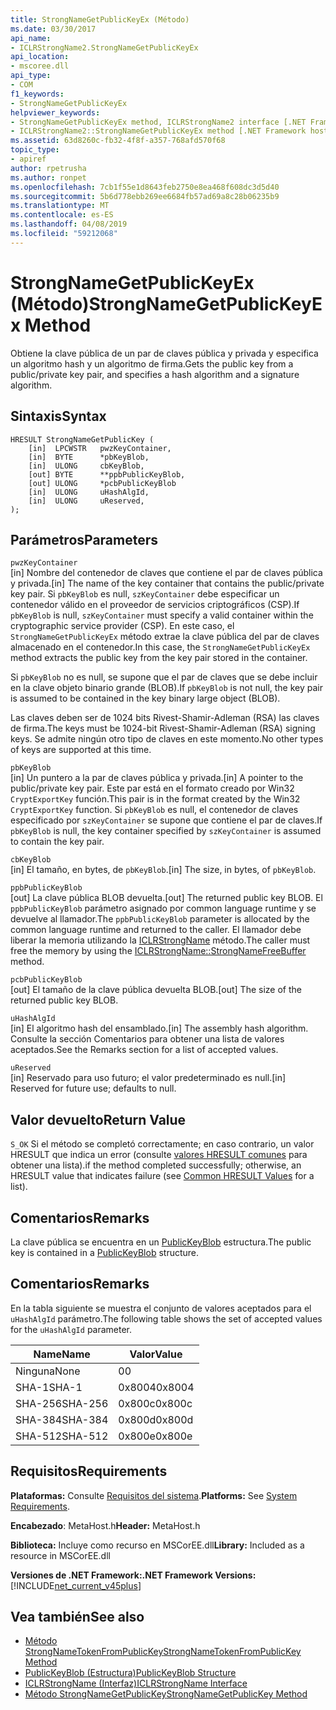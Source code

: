 ```yaml
---
title: StrongNameGetPublicKeyEx (Método)
ms.date: 03/30/2017
api_name:
- ICLRStrongName2.StrongNameGetPublicKeyEx
api_location:
- mscoree.dll
api_type:
- COM
f1_keywords:
- StrongNameGetPublicKeyEx
helpviewer_keywords:
- StrongNameGetPublicKeyEx method, ICLRStrongName2 interface [.NET Framework hosting]
- ICLRStrongName2::StrongNameGetPublicKeyEx method [.NET Framework hosting]
ms.assetid: 63d8260c-fb32-4f8f-a357-768afd570f68
topic_type:
- apiref
author: rpetrusha
ms.author: ronpet
ms.openlocfilehash: 7cb1f55e1d8643feb2750e8ea468f608dc3d5d40
ms.sourcegitcommit: 5b6d778ebb269ee6684fb57ad69a8c28b06235b9
ms.translationtype: MT
ms.contentlocale: es-ES
ms.lasthandoff: 04/08/2019
ms.locfileid: "59212068"
---
```

# <a name="strongnamegetpublickeyex-method"></a><span data-ttu-id="0d916-102">StrongNameGetPublicKeyEx (Método)</span><span class="sxs-lookup"><span data-stu-id="0d916-102">StrongNameGetPublicKeyEx Method</span></span>
<span data-ttu-id="0d916-103">Obtiene la clave pública de un par de claves pública y privada y especifica un algoritmo hash y un algoritmo de firma.</span><span class="sxs-lookup"><span data-stu-id="0d916-103">Gets the public key from a public/private key pair, and specifies a hash algorithm and a signature algorithm.</span></span>  
  
## <a name="syntax"></a><span data-ttu-id="0d916-104">Sintaxis</span><span class="sxs-lookup"><span data-stu-id="0d916-104">Syntax</span></span>  
  
```  
HRESULT StrongNameGetPublicKey (   
    [in]  LPCWSTR   pwzKeyContainer,  
    [in]  BYTE      *pbKeyBlob,  
    [in]  ULONG     cbKeyBlob,  
    [out] BYTE      **ppbPublicKeyBlob,  
    [out] ULONG     *pcbPublicKeyBlob  
    [in]  ULONG     uHashAlgId,  
    [in]  ULONG     uReserved,  
);  
```  
  
## <a name="parameters"></a><span data-ttu-id="0d916-105">Parámetros</span><span class="sxs-lookup"><span data-stu-id="0d916-105">Parameters</span></span>  
 `pwzKeyContainer`  
 <span data-ttu-id="0d916-106">[in] Nombre del contenedor de claves que contiene el par de claves pública y privada.</span><span class="sxs-lookup"><span data-stu-id="0d916-106">[in] The name of the key container that contains the public/private key pair.</span></span> <span data-ttu-id="0d916-107">Si `pbKeyBlob` es null, `szKeyContainer` debe especificar un contenedor válido en el proveedor de servicios criptográficos (CSP).</span><span class="sxs-lookup"><span data-stu-id="0d916-107">If `pbKeyBlob` is null, `szKeyContainer` must specify a valid container within the cryptographic service provider (CSP).</span></span> <span data-ttu-id="0d916-108">En este caso, el `StrongNameGetPublicKeyEx` método extrae la clave pública del par de claves almacenado en el contenedor.</span><span class="sxs-lookup"><span data-stu-id="0d916-108">In this case, the `StrongNameGetPublicKeyEx` method extracts the public key from the key pair stored in the container.</span></span>  
  
 <span data-ttu-id="0d916-109">Si `pbKeyBlob` no es null, se supone que el par de claves que se debe incluir en la clave objeto binario grande (BLOB).</span><span class="sxs-lookup"><span data-stu-id="0d916-109">If `pbKeyBlob` is not null, the key pair is assumed to be contained in the key binary large object (BLOB).</span></span>  
  
 <span data-ttu-id="0d916-110">Las claves deben ser de 1024 bits Rivest-Shamir-Adleman (RSA) las claves de firma.</span><span class="sxs-lookup"><span data-stu-id="0d916-110">The keys must be 1024-bit Rivest-Shamir-Adleman (RSA) signing keys.</span></span> <span data-ttu-id="0d916-111">Se admite ningún otro tipo de claves en este momento.</span><span class="sxs-lookup"><span data-stu-id="0d916-111">No other types of keys are supported at this time.</span></span>  
  
 `pbKeyBlob`  
 <span data-ttu-id="0d916-112">[in] Un puntero a la par de claves pública y privada.</span><span class="sxs-lookup"><span data-stu-id="0d916-112">[in] A pointer to the public/private key pair.</span></span> <span data-ttu-id="0d916-113">Este par está en el formato creado por Win32 `CryptExportKey` función.</span><span class="sxs-lookup"><span data-stu-id="0d916-113">This pair is in the format created by the Win32 `CryptExportKey` function.</span></span> <span data-ttu-id="0d916-114">Si `pbKeyBlob` es null, el contenedor de claves especificado por `szKeyContainer` se supone que contiene el par de claves.</span><span class="sxs-lookup"><span data-stu-id="0d916-114">If `pbKeyBlob` is null, the key container specified by `szKeyContainer` is assumed to contain the key pair.</span></span>  
  
 `cbKeyBlob`  
 <span data-ttu-id="0d916-115">[in] El tamaño, en bytes, de `pbKeyBlob`.</span><span class="sxs-lookup"><span data-stu-id="0d916-115">[in] The size, in bytes, of `pbKeyBlob`.</span></span>  
  
 `ppbPublicKeyBlob`  
 <span data-ttu-id="0d916-116">[out] La clave pública BLOB devuelta.</span><span class="sxs-lookup"><span data-stu-id="0d916-116">[out] The returned public key BLOB.</span></span> <span data-ttu-id="0d916-117">El `ppbPublicKeyBlob` parámetro asignado por common language runtime y se devuelve al llamador.</span><span class="sxs-lookup"><span data-stu-id="0d916-117">The `ppbPublicKeyBlob` parameter is allocated by the common language runtime and returned to the caller.</span></span> <span data-ttu-id="0d916-118">El llamador debe liberar la memoria utilizando la [ICLRStrongName](../../../../docs/framework/unmanaged-api/hosting/iclrstrongname-strongnamefreebuffer-method.md) método.</span><span class="sxs-lookup"><span data-stu-id="0d916-118">The caller must free the memory by using the [ICLRStrongName::StrongNameFreeBuffer](../../../../docs/framework/unmanaged-api/hosting/iclrstrongname-strongnamefreebuffer-method.md) method.</span></span>  
  
 `pcbPublicKeyBlob`  
 <span data-ttu-id="0d916-119">[out] El tamaño de la clave pública devuelta BLOB.</span><span class="sxs-lookup"><span data-stu-id="0d916-119">[out] The size of the returned public key BLOB.</span></span>  
  
 `uHashAlgId`  
 <span data-ttu-id="0d916-120">[in] El algoritmo hash del ensamblado.</span><span class="sxs-lookup"><span data-stu-id="0d916-120">[in] The assembly hash algorithm.</span></span> <span data-ttu-id="0d916-121">Consulte la sección Comentarios para obtener una lista de valores aceptados.</span><span class="sxs-lookup"><span data-stu-id="0d916-121">See the Remarks section for a list of accepted values.</span></span>  
  
 `uReserved`  
 <span data-ttu-id="0d916-122">[in] Reservado para uso futuro; el valor predeterminado es null.</span><span class="sxs-lookup"><span data-stu-id="0d916-122">[in] Reserved for future use; defaults to null.</span></span>  
  
## <a name="return-value"></a><span data-ttu-id="0d916-123">Valor devuelto</span><span class="sxs-lookup"><span data-stu-id="0d916-123">Return Value</span></span>  
 `S_OK` <span data-ttu-id="0d916-124">Si el método se completó correctamente; en caso contrario, un valor HRESULT que indica un error (consulte [valores HRESULT comunes](https://go.microsoft.com/fwlink/?LinkId=213878) para obtener una lista).</span><span class="sxs-lookup"><span data-stu-id="0d916-124">if the method completed successfully; otherwise, an HRESULT value that indicates failure (see [Common HRESULT Values](https://go.microsoft.com/fwlink/?LinkId=213878) for a list).</span></span>  
  
## <a name="remarks"></a><span data-ttu-id="0d916-125">Comentarios</span><span class="sxs-lookup"><span data-stu-id="0d916-125">Remarks</span></span>  
 <span data-ttu-id="0d916-126">La clave pública se encuentra en un [PublicKeyBlob](../../../../docs/framework/unmanaged-api/strong-naming/publickeyblob-structure.md) estructura.</span><span class="sxs-lookup"><span data-stu-id="0d916-126">The public key is contained in a [PublicKeyBlob](../../../../docs/framework/unmanaged-api/strong-naming/publickeyblob-structure.md) structure.</span></span>  
  
## <a name="remarks"></a><span data-ttu-id="0d916-127">Comentarios</span><span class="sxs-lookup"><span data-stu-id="0d916-127">Remarks</span></span>  
 <span data-ttu-id="0d916-128">En la tabla siguiente se muestra el conjunto de valores aceptados para el `uHashAlgId` parámetro.</span><span class="sxs-lookup"><span data-stu-id="0d916-128">The following table shows the set of accepted values for the `uHashAlgId` parameter.</span></span>  
  
|<span data-ttu-id="0d916-129">Name</span><span class="sxs-lookup"><span data-stu-id="0d916-129">Name</span></span>|<span data-ttu-id="0d916-130">Valor</span><span class="sxs-lookup"><span data-stu-id="0d916-130">Value</span></span>|  
|----------|-----------|  
|<span data-ttu-id="0d916-131">Ninguna</span><span class="sxs-lookup"><span data-stu-id="0d916-131">None</span></span>|<span data-ttu-id="0d916-132">0</span><span class="sxs-lookup"><span data-stu-id="0d916-132">0</span></span>|  
|<span data-ttu-id="0d916-133">SHA-1</span><span class="sxs-lookup"><span data-stu-id="0d916-133">SHA-1</span></span>|<span data-ttu-id="0d916-134">0x8004</span><span class="sxs-lookup"><span data-stu-id="0d916-134">0x8004</span></span>|  
|<span data-ttu-id="0d916-135">SHA-256</span><span class="sxs-lookup"><span data-stu-id="0d916-135">SHA-256</span></span>|<span data-ttu-id="0d916-136">0x800c</span><span class="sxs-lookup"><span data-stu-id="0d916-136">0x800c</span></span>|  
|<span data-ttu-id="0d916-137">SHA-384</span><span class="sxs-lookup"><span data-stu-id="0d916-137">SHA-384</span></span>|<span data-ttu-id="0d916-138">0x800d</span><span class="sxs-lookup"><span data-stu-id="0d916-138">0x800d</span></span>|  
|<span data-ttu-id="0d916-139">SHA-512</span><span class="sxs-lookup"><span data-stu-id="0d916-139">SHA-512</span></span>|<span data-ttu-id="0d916-140">0x800e</span><span class="sxs-lookup"><span data-stu-id="0d916-140">0x800e</span></span>|  
  
## <a name="requirements"></a><span data-ttu-id="0d916-141">Requisitos</span><span class="sxs-lookup"><span data-stu-id="0d916-141">Requirements</span></span>  
 <span data-ttu-id="0d916-142">**Plataformas:** Consulte [Requisitos del sistema](../../../../docs/framework/get-started/system-requirements.md).</span><span class="sxs-lookup"><span data-stu-id="0d916-142">**Platforms:** See [System Requirements](../../../../docs/framework/get-started/system-requirements.md).</span></span>  
  
 <span data-ttu-id="0d916-143">**Encabezado**: MetaHost.h</span><span class="sxs-lookup"><span data-stu-id="0d916-143">**Header:** MetaHost.h</span></span>  
  
 <span data-ttu-id="0d916-144">**Biblioteca:** Incluye como recurso en MSCorEE.dll</span><span class="sxs-lookup"><span data-stu-id="0d916-144">**Library:** Included as a resource in MSCorEE.dll</span></span>  
  
 **<span data-ttu-id="0d916-145">Versiones de .NET Framework:</span><span class="sxs-lookup"><span data-stu-id="0d916-145">.NET Framework Versions:</span></span>** [!INCLUDE[net_current_v45plus](../../../../includes/net-current-v45plus-md.md)]  
  
## <a name="see-also"></a><span data-ttu-id="0d916-146">Vea también</span><span class="sxs-lookup"><span data-stu-id="0d916-146">See also</span></span>

- [<span data-ttu-id="0d916-147">Método StrongNameTokenFromPublicKey</span><span class="sxs-lookup"><span data-stu-id="0d916-147">StrongNameTokenFromPublicKey Method</span></span>](../../../../docs/framework/unmanaged-api/hosting/iclrstrongname-strongnametokenfrompublickey-method.md)
- [<span data-ttu-id="0d916-148">PublicKeyBlob (Estructura)</span><span class="sxs-lookup"><span data-stu-id="0d916-148">PublicKeyBlob Structure</span></span>](../../../../docs/framework/unmanaged-api/strong-naming/publickeyblob-structure.md)
- [<span data-ttu-id="0d916-149">ICLRStrongName (Interfaz)</span><span class="sxs-lookup"><span data-stu-id="0d916-149">ICLRStrongName Interface</span></span>](../../../../docs/framework/unmanaged-api/hosting/iclrstrongname-interface.md)
- [<span data-ttu-id="0d916-150">Método StrongNameGetPublicKey</span><span class="sxs-lookup"><span data-stu-id="0d916-150">StrongNameGetPublicKey Method</span></span>](../../../../docs/framework/unmanaged-api/hosting/iclrstrongname-strongnamegetpublickey-method.md)
